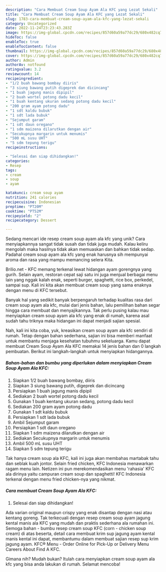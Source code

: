 ```yaml
---
description: "Cara Membuat Cream Soup Ayam Ala KFC yang Lezat Sekali"
title: "Cara Membuat Cream Soup Ayam Ala KFC yang Lezat Sekali"
slug: 1783-cara-membuat-cream-soup-ayam-ala-kfc-yang-lezat-sekali
category: Uncategorized
date: 2022-11-24T23:23:43.283Z
image: https://img-global.cpcdn.com/recipes/857d60a59a77dc29/680x482cq70/cream-soup-ayam-ala-kfc-foto-resep-utama.jpg
hideToc: false
enableToc: true
enableTocContent: false
thumbnail: https://img-global.cpcdn.com/recipes/857d60a59a77dc29/680x482cq70/cream-soup-ayam-ala-kfc-foto-resep-utama.jpg
cover: https://img-global.cpcdn.com/recipes/857d60a59a77dc29/680x482cq70/cream-soup-ayam-ala-kfc-foto-resep-utama.jpg
author: Admin
authorAv: notfound
ratingvalue: 3.2
reviewcount: 14
recipeingredient:
- "1/2 buah bawang bombay diiris"
- "3 siung bawang putih digeprek dan dicincang"
- "1 buah jagung manis dipipil"
- "2 buah wortel potong dadu kecil"
- "1 buah kentang ukuran sedang potong dadu kecil"
- "200 gram ayam potong dadu"
- "1 sdt kaldu bubuk"
- "1 sdt lada bubuk"
- "Sejumput garam"
- "1 sdt daun oregano"
- "1 sdm maizena dilarutkan dengan air"
- "Secukupnya margarin untuk menumis"
- "500 mL susu UHT"
- "5 sdm tepung terigu"
recipeinstructions:

- "Selesai dan siap dihidangkan!"
categories:
- Resep
tags:
- cream
- soup
- ayam

katakunci: cream soup ayam 
nutrition: 241 calories
recipecuisine: Indonesian
preptime: "PT20M"
cooktime: "PT52M"
recipeyield: "2"
recipecategory: Dessert

---
```





Sedang mencari ide resep cream soup ayam ala kfc yang unik? Cara menyiapkannya sangat tidak susah dan tidak juga mudah. Kalau keliru mengolah maka hasilnya tidak akan memuaskan dan bahkan tidak sedap. Padahal cream soup ayam ala kfc yang enak harusnya sih mempunyai aroma dan rasa yang mampu memancing selera Kita.





Brilio.net - KFC memang terkenal lewat hidangan ayam gorengnya yang gurih. Selain ayam, restoran cepat saji satu ini juga menjual berbagai menu lain yang nggak kalah enak, seperti burger, spaghetti, rice box, perkedel, sampai sup. Kali ini kita akan membuat cream soup yang sama enaknya dengan menu di KFC tersebut.

Banyak hal yang sedikit banyak berpengaruh terhadap kualitas rasa dari cream soup ayam ala kfc, mulai dari jenis bahan, lalu pemilihan bahan segar hingga cara membuat dan menyajikannya. Tak perlu pusing kalau mau menyiapkan cream soup ayam ala kfc yang enak di rumah, karena asal sudah tahu triknya maka hidangan ini dapat menjadi sajian spesial.






Nah, kali ini kita coba, yuk, kreasikan cream soup ayam ala kfc sendiri di rumah. Tetap dengan bahan sederhana, sajian ini bisa memberi manfaat untuk membantu menjaga kesehatan tubuhmu sekeluarga. Kamu dapat membuat Cream Soup Ayam Ala KFC memakai 14 jenis bahan dan 0 langkah pembuatan. Berikut ini langkah-langkah untuk menyiapkan hidangannya.

<!--inarticleads1-->

##### Bahan-bahan dan bumbu yang diperlukan dalam menyiapkan Cream Soup Ayam Ala KFC:

1. Siapkan 1/2 buah bawang bombay, diiris
1. Siapkan 3 siung bawang putih, digeprek dan dicincang
1. Persiapkan 1 buah jagung manis dipipil
1. Sediakan 2 buah wortel potong dadu kecil
1. Gunakan 1 buah kentang ukuran sedang, potong dadu kecil
1. Sediakan 200 gram ayam potong dadu
1. Gunakan 1 sdt kaldu bubuk
1. Persiapkan 1 sdt lada bubuk
1. Ambil Sejumput garam
1. Persiapkan 1 sdt daun oregano
1. Siapkan 1 sdm maizena dilarutkan dengan air
1. Sediakan Secukupnya margarin untuk menumis
1. Ambil 500 mL susu UHT
1. Siapkan 5 sdm tepung terigu


Tak hanya cream soup ala KFC, kali ini juga akan membahas martabak tahu dan seblak kuah jontor. Selain fried chicken, KFC Indonesia menawarkan ragam menu lain. Netizen ini pun merekomendasikan menu &#39;rahasia&#39; KFC ala dirinya yaitu campuran cream soup dan spaghetti! KFC Indonesia terkenal dengan menu fried chicken-nya yang nikmat. 

<!--inarticleads2-->

##### Cara membuat Cream Soup Ayam Ala KFC:


1. Selesai dan siap dihidangkan!

Ada varian original maupun crispy yang enak disantap dengan nasi atau kentang goreng. Tak terkecuali dengan resep cream soup ayam jagung kental manis ala KFC yang mudah dan praktis sederhana ala rumahan ini. Semoga bahan - bumbu resep cream soup KFC (corn - chicken soup cream) di atas beserta, detail cara membuat krim sup jagung ayam kental manis kental ini dapat, membantumu dalam membuat sajian resep sup krim jagung ayam. KFC® Menu - Order Online for Pick-Up or Delivery Menu Careers About Find A KFC. 

Gimana nih? Mudah bukan? Itulah cara menyiapkan cream soup ayam ala kfc yang bisa anda lakukan di rumah. Selamat mencoba!
